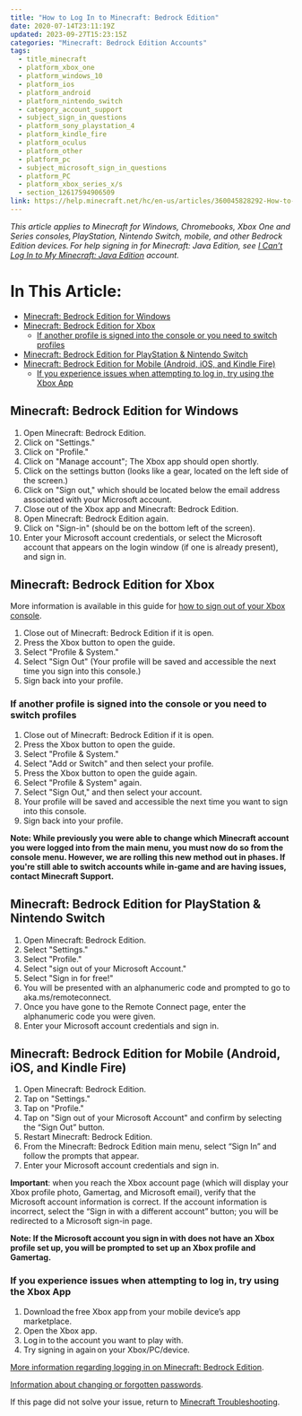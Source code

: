```yaml
---
title: "How to Log In to Minecraft: Bedrock Edition"
date: 2020-07-14T23:11:19Z
updated: 2023-09-27T15:23:15Z
categories: "Minecraft: Bedrock Edition Accounts"
tags:
  - title_minecraft
  - platform_xbox_one
  - platform_windows_10
  - platform_ios
  - platform_android
  - platform_nintendo_switch
  - category_account_support
  - subject_sign_in_questions
  - platform_sony_playstation_4
  - platform_kindle_fire
  - platform_oculus
  - platform_other
  - platform_pc
  - subject_microsoft_sign_in_questions
  - platform_PC
  - platform_xbox_series_x/s
  - section_12617594906509
link: https://help.minecraft.net/hc/en-us/articles/360045828292-How-to-Log-In-to-Minecraft-Bedrock-Edition
---
```


*This article applies to Minecraft for Windows, Chromebooks, Xbox One and Series consoles, PlayStation, Nintendo Switch, mobile, and other Bedrock Edition devices. For help signing in for Minecraft: Java Edition, see *[I Can’t Log In to My Minecraft: Java Edition](../Minecraft-Java-Edition-Accounts/Minecraft-Java-Edition-Login-Issues-FAQ.md)* account.* 

# In This Article:

- [Minecraft: Bedrock Edition for Windows](#minecraft-bedrock-edition-for-windows)
- [Minecraft: Bedrock Edition for Xbox](#minecraft-bedrock-edition-for-xbox)
  - [If another profile is signed into the console or you need to switch profiles](#if-another-profile-is-signed-into-the-console-or-you-need-to-switch-profiles)
- [Minecraft: Bedrock Edition for PlayStation & Nintendo Switch](#minecraft-bedrock-edition-for-playstation--nintendo-switch)
- [Minecraft: Bedrock Edition for Mobile (Android, iOS, and Kindle Fire)](#minecraft-bedrock-edition-for-mobile-android-ios-and-kindle-fire)
  - [If you experience issues when attempting to log in, try using the Xbox App](#if-you-experience-issues-when-attempting-to-log-in-try-using-the-xbox-app)

## Minecraft: Bedrock Edition for Windows

1.  Open Minecraft: Bedrock Edition.
2.  Click on "Settings."
3.  Click on "Profile."
4.  Click on "Manage account"; The Xbox app should open shortly.
5.  Click on the settings button (looks like a gear, located on the left side of the screen.)
6.  Click on "Sign out," which should be located below the email address associated with your Microsoft account.
7.  Close out of the Xbox app and Minecraft: Bedrock Edition.
8.  Open Minecraft: Bedrock Edition again.
9.  Click on "Sign-in" (should be on the bottom left of the screen).
10. Enter your Microsoft account credentials, or select the Microsoft account that appears on the login window (if one is already present), and sign in.

## Minecraft: Bedrock Edition for Xbox

More information is available in this guide for [how to sign out of your Xbox console](https://support.xbox.com/en-US/help/account-profile/signin-security/how-to-sign-out "Original URL: https://support.xbox.com/en-US/help/account-profile/signin-security/how-to-sign-out. Click or tap if you trust this link.").

1.  Close out of Minecraft: Bedrock Edition if it is open.
2.  Press the Xbox button to open the guide.
3.  Select "Profile & System."
4.  Select "Sign Out" (Your profile will be saved and accessible the next time you sign into this console.)
5.  Sign back into your profile.

### If another profile is signed into the console or you need to switch profiles

1.  Close out of Minecraft: Bedrock Edition if it is open.
2.  Press the Xbox button to open the guide.
3.  Select "Profile & System."
4.  Select "Add or Switch" and then select your profile.
5.  Press the Xbox button to open the guide again.
6.  Select "Profile & System" again.
7.  Select "Sign Out," and then select your account.
8.  Your profile will be saved and accessible the next time you want to sign into this console.
9.  Sign back into your profile.

**Note: While previously you were able to change which Minecraft account you were logged into from the main menu, you must now do so from the console menu. However, we are rolling this new method out in phases. If you're still able to switch accounts while in-game and are having issues, contact Minecraft Support.**

## Minecraft: Bedrock Edition for PlayStation & Nintendo Switch

1.  Open Minecraft: Bedrock Edition.
2.  Select "Settings."
3.  Select "Profile."
4.  Select "sign out of your Microsoft Account."
5.  Select "Sign in for free!"
6.  You will be presented with an alphanumeric code and prompted to go to aka.ms/remoteconnect.
7.  Once you have gone to the Remote Connect page, enter the alphanumeric code you were given.
8.  Enter your Microsoft account credentials and sign in.

## Minecraft: Bedrock Edition for Mobile (Android, iOS, and Kindle Fire)

1.  Open Minecraft: Bedrock Edition.
2.  Tap on "Settings."
3.  Tap on "Profile."
4.  Tap on "Sign out of your Microsoft Account" and confirm by selecting the “Sign Out” button.
5.  Restart Minecraft: Bedrock Edition.
6.  From the Minecraft: Bedrock Edition main menu, select “Sign In” and follow the prompts that appear.
7.  Enter your Microsoft account credentials and sign in.

**Important**: when you reach the Xbox account page (which will display your Xbox profile photo, Gamertag, and Microsoft email), verify that the Microsoft account information is correct. If the account information is incorrect, select the “Sign in with a different account” button; you will be redirected to a Microsoft sign-in page.

**Note: If the Microsoft account you sign in with does not have an Xbox profile set up, you will be prompted to set up an Xbox profile and Gamertag.**

### If you experience issues when attempting to log in, try using the Xbox App

1.  Download the free Xbox app from your mobile device’s app marketplace.  
2.  Open the Xbox app.  
3.  Log in to the account you want to play with.  
4.  Try signing in again on your Xbox/PC/device.  

[More information regarding logging in on Minecraft: Bedrock Edition](https://help.minecraft.net/hc/en-us/articles/360034635232-Minecraft-Log-In).  

[Information about changing or forgotten passwords](https://support.microsoft.com/en-us/account-billing/reset-a-forgotten-microsoft-account-password-eff4f067-5042-c1a3-fe72-b04d60556c37). 

If this page did not solve your issue, return to [Minecraft Troubleshooting](../Minecraft-Bedrock-Edition-Technical/Minecraft-Bedrock-Edition-Support-Resources.md).

